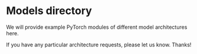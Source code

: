 # Models directory

We will provide example PyTorch modules of different model architectures here.

If you have any particular architecture requests, please let us know. Thanks!
